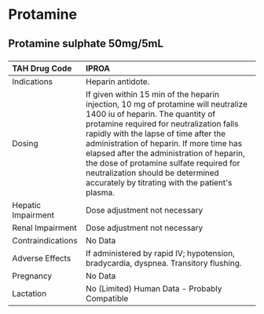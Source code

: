 # Protamine

## Protamine sulphate 50mg/5mL

##### 

| TAH Drug Code      | IPROA                                                                                                                                                                                                                                                                                                                                                                                                                                   |
|:-------------------|:----------------------------------------------------------------------------------------------------------------------------------------------------------------------------------------------------------------------------------------------------------------------------------------------------------------------------------------------------------------------------------------------------------------------------------------|
| Indications        | Heparin antidote.                                                                                                                                                                                                                                                                                                                                                                                                                       |
| Dosing             | If given within 15 min of the heparin injection, 10 mg of protamine will neutralize 1400 iu of heparin. The quantity of protamine required for neutralization falls rapidly with the lapse of time after the administration of heparin. If more time has elapsed after the administration of heparin, the dose of protamine sulfate required for neutralization should be determined accurately by titrating with the patient's plasma. |
| Hepatic Impairment | Dose adjustment not necessary                                                                                                                                                                                                                                                                                                                                                                                                           |
| Renal Impairment   | Dose adjustment not necessary                                                                                                                                                                                                                                                                                                                                                                                                           |
| Contraindications  | No Data                                                                                                                                                                                                                                                                                                                                                                                                                                 |
| Adverse Effects    | If administered by rapid IV; hypotension, bradycardia, dyspnea. Transitory flushing.                                                                                                                                                                                                                                                                                                                                                    |
| Pregnancy          | No Data                                                                                                                                                                                                                                                                                                                                                                                                                                 |
| Lactation          | No (Limited) Human Data - Probably Compatible                                                                                                                                                                                                                                                                                                                                                                                           |


